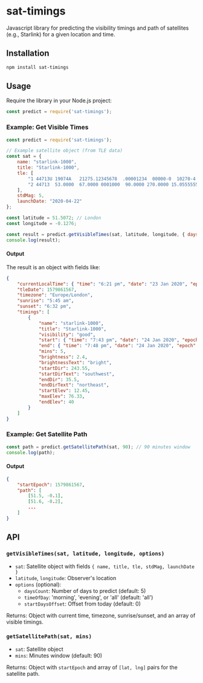 # sat-timings

Javascript library for predicting the visibility timings and path of satellites (e.g., Starlink) for a given location and time.

## Installation

```sh
npm install sat-timings
```

## Usage

Require the library in your Node.js project:

```js
const predict = require('sat-timings');
```

### Example: Get Visible Times

```js
const predict = require('sat-timings');

// Example satellite object (from TLE data)
const sat = {
	name: "starlink-1000",
	title: "Starlink-1000",
	tle: [
		"1 44713U 19074A   21275.12345678  .00001234  00000-0  10270-4 0  9991",
		"2 44713  53.0000  67.0000 0001000  90.0000 270.0000 15.05555555    10"
	],
	stdMag: 5,
	launchDate: "2020-04-22"
};

const latitude = 51.5072; // London
const longitude = -0.1276;

const result = predict.getVisibleTimes(sat, latitude, longitude, { daysCount: 5, startDaysOffset: -1 });
console.log(result);
```

#### Output
The result is an object with fields like:

```json
{
	"currentLocalTime": { "time": "6:21 pm", "date": "23 Jan 2020", "epoch": 1579861567 },
	"tleDate": 1579861567,
	"timezone": "Europe/London",
	"sunrise": "5:45 am",
	"sunset": "6:32 pm",
	"timings": [
		{
			"name": "starlink-1000",
			"title": "Starlink-1000",
			"visibility": "good",
			"start": { "time": "7:43 pm", "date": "24 Jan 2020", "epoch": 1579861567 },
			"end": { "time": "7:48 pm", "date": "24 Jan 2020", "epoch": 1579861883 },
			"mins": 5,
			"brightness": 2.4,
			"brightnessText": "bright",
			"startDir": 243.55,
			"startDirText": "southwest",
			"endDir": 35.5,
			"endDirText": "northeast",
			"startElev": 12.45,
			"maxElev": 76.33,
			"endElev": 40
		}
	]
}
```

### Example: Get Satellite Path

```js
const path = predict.getSatellitePath(sat, 90); // 90 minutes window
console.log(path);
```

#### Output
```json
{
	"startEpoch": 1579861567,
	"path": [
		[51.5, -0.1],
		[51.6, -0.2],
		...
	]
}
```

## API

### `getVisibleTimes(sat, latitude, longitude, options)`

- `sat`: Satellite object with fields `{ name, title, tle, stdMag, launchDate }`
- `latitude`, `longitude`: Observer's location
- `options` (optional):
	- `daysCount`: Number of days to predict (default: 5)
	- `timeOfDay`: 'morning', 'evening', or 'all' (default: 'all')
	- `startDaysOffset`: Offset from today (default: 0)

Returns: Object with current time, timezone, sunrise/sunset, and an array of visible timings.

### `getSatellitePath(sat, mins)`

- `sat`: Satellite object
- `mins`: Minutes window (default: 90)

Returns: Object with `startEpoch` and array of `[lat, lng]` pairs for the satellite path.
